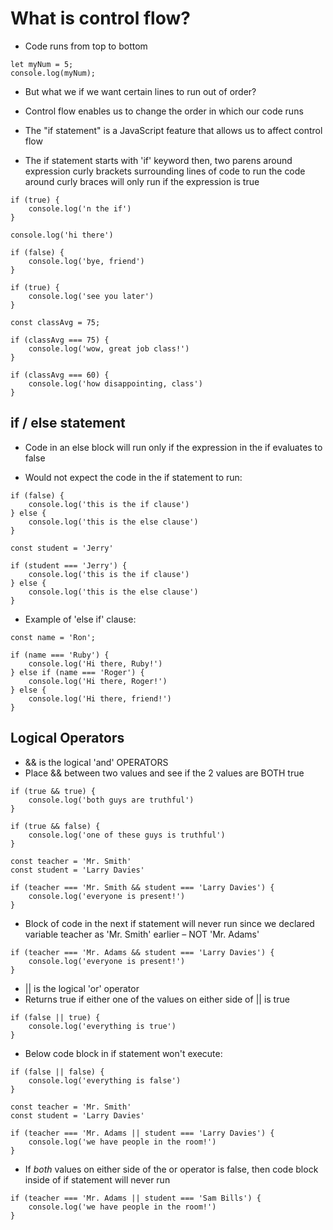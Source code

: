 # What is control flow?

* Code runs from top to bottom

```
let myNum = 5;
console.log(myNum);
```

* But what we if we want certain lines to run out of order?
* Control flow enables us to change the order in which our code runs

* The "if statement" is a JavaScript feature that allows us to affect
control flow

* The if statement starts with 'if' keyword then, two parens around expression
curly brackets surrounding lines of code to run the code around curly braces will only run if the expression is true

```
if (true) {
    console.log('n the if')
}
```

```
console.log('hi there')
```

```
if (false) {
    console.log('bye, friend')
}
```

```
if (true) {
    console.log('see you later')
}
```

```
const classAvg = 75;
```

```
if (classAvg === 75) {
    console.log('wow, great job class!')
}
```

```
if (classAvg === 60) {
    console.log('how disappointing, class')
}
```

## if / else statement

* Code in an else block will run only if the
expression in the if evaluates to false

* Would not expect the code in the if statement to run:

```
if (false) {
    console.log('this is the if clause')
} else {
    console.log('this is the else clause')
}
```

```
const student = 'Jerry' 

if (student === 'Jerry') {
    console.log('this is the if clause')
} else {
    console.log('this is the else clause')
}
```

* Example of 'else if' clause:

```
const name = 'Ron';

if (name === 'Ruby') {
    console.log('Hi there, Ruby!')
} else if (name === 'Roger') {
    console.log('Hi there, Roger!')
} else {
    console.log('Hi there, friend!')
}
```

## Logical Operators

* && is the logical 'and' OPERATORS
* Place && between two values and see if the 2 values are BOTH true

```
if (true && true) {
    console.log('both guys are truthful')
}
```

```
if (true && false) {
    console.log('one of these guys is truthful')
}
```

```
const teacher = 'Mr. Smith'
const student = 'Larry Davies'

if (teacher === 'Mr. Smith && student === 'Larry Davies') {
    console.log('everyone is present!')
}
```

* Block of code in the next if statement will never run since
we declared variable teacher as 'Mr. Smith' earlier – NOT 'Mr. Adams'

```
if (teacher === 'Mr. Adams && student === 'Larry Davies') {
    console.log('everyone is present!')
}
```

* || is the logical 'or' operator
* Returns true if either one of the values on either side of || is true

```
if (false || true) {
    console.log('everything is true')
}
```

* Below code block in if statement won't execute:

```
if (false || false) {
    console.log('everything is false')
}
```

```
const teacher = 'Mr. Smith'
const student = 'Larry Davies'

if (teacher === 'Mr. Adams || student === 'Larry Davies') {
    console.log('we have people in the room!')
}
```

* If _both_ values on either side of the or operator is false, then code block inside of if statement will never run

```
if (teacher === 'Mr. Adams || student === 'Sam Bills') {
    console.log('we have people in the room!')
}
```